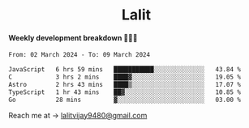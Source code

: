 <h1 align="center">Lalit</h1>

#### Weekly development breakdown 👨🏻‍💻
<!--START_SECTION:waka-->

```txt
From: 02 March 2024 - To: 09 March 2024

JavaScript   6 hrs 59 mins   ███████████░░░░░░░░░░░░░░   43.84 %
C            3 hrs 2 mins    ████▓░░░░░░░░░░░░░░░░░░░░   19.05 %
Astro        2 hrs 43 mins   ████▒░░░░░░░░░░░░░░░░░░░░   17.07 %
TypeScript   1 hr 43 mins    ██▓░░░░░░░░░░░░░░░░░░░░░░   10.85 %
Go           28 mins         ▓░░░░░░░░░░░░░░░░░░░░░░░░   03.00 %
```

<!--END_SECTION:waka-->

Reach me at → lalitvijay9480@gmail.com
